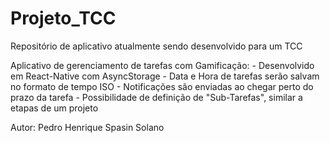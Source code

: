 # Projeto_TCC
Repositório de aplicativo atualmente sendo desenvolvido para um TCC

Aplicativo de gerenciamento de tarefas com Gamificação:
    - Desenvolvido em React-Native com AsyncStorage
    - Data e Hora de tarefas serão salvam no formato de tempo ISO
    - Notificações são enviadas ao chegar perto do prazo da tarefa
    - Possibilidade de definição de "Sub-Tarefas", similar a etapas de um projeto

Autor: Pedro Henrique Spasin Solano